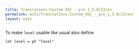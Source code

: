 ```yaml
---
title: Translations:Custom OSC - pre 1.5.0/23/en
permalink: wiki/Translations:Custom_OSC_-_pre_1.5.0/23/en/
layout: wiki
---
```


To make `level` usable like usual also define

    let level = pF "level"
